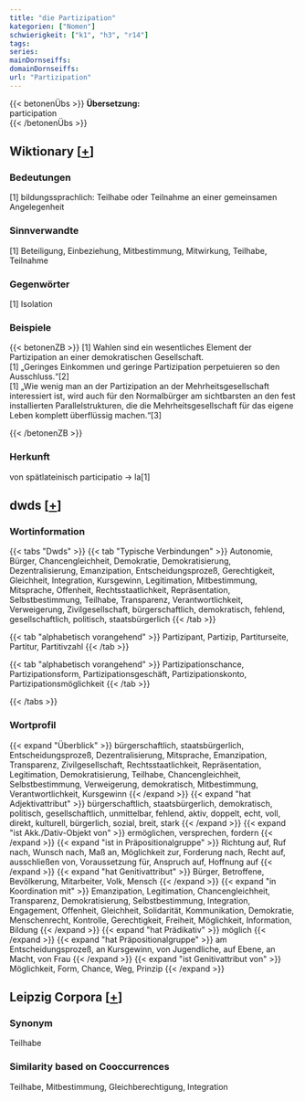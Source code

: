 ```yaml
---
title: "die Partizipation"
kategorien: ["Nomen"]
schwierigkeit: ["k1", "h3", "r14"]
tags:
series:
mainDornseiffs:
domainDornseiffs:
url: "Partizipation"
---
```


{{< betonenÜbs >}}
**Übersetzung:**  
participation  
{{< /betonenÜbs >}}

## Wiktionary [[+](https://de.wiktionary.org/wiki/Partizipation)]

### Bedeutungen
[1] bildungssprachlich: Teilhabe oder Teilnahme an einer gemeinsamen Angelegenheit  

### Sinnverwandte
[1] Beteiligung, Einbeziehung, Mitbestimmung, Mitwirkung, Teilhabe, Teilnahme  

### Gegenwörter
[1] Isolation  

### Beispiele
{{< betonenZB >}}
[1] Wahlen sind ein wesentliches Element der Partizipation an einer demokratischen Gesellschaft.  
[1] „Geringes Einkommen und geringe Partizipation perpetuieren so den Ausschluss.“[2]  
[1] „Wie wenig man an der Partizipation an der Mehrheitsgesellschaft interessiert ist, wird auch für den Normalbürger am sichtbarsten an den fest installierten Parallelstrukturen, die die Mehrheitsgesellschaft für das eigene Leben komplett überflüssig machen.“[3]  

{{< /betonenZB >}}
### Herkunft
von spätlateinisch participatio → la[1]  



## dwds [[+](https://www.dwds.de/wb/Partizipation)]

### Wortinformation
{{< tabs "Dwds" >}}
{{< tab "Typische Verbindungen" >}}
Autonomie, Bürger, Chancengleichheit, Demokratie, Demokratisierung, Dezentralisierung, Emanzipation, Entscheidungsprozeß, Gerechtigkeit, Gleichheit, Integration, Kursgewinn, Legitimation, Mitbestimmung, Mitsprache, Offenheit, Rechtsstaatlichkeit, Repräsentation, Selbstbestimmung, Teilhabe, Transparenz, Verantwortlichkeit, Verweigerung, Zivilgesellschaft, bürgerschaftlich, demokratisch, fehlend, gesellschaftlich, politisch, staatsbürgerlich
{{< /tab >}}

{{< tab "alphabetisch vorangehend" >}}
Partizipant, Partizip, Partiturseite, Partitur, Partitivzahl
{{< /tab >}}

{{< tab "alphabetisch vorangehend" >}}
Partizipationschance, Partizipationsform, Partizipationsgeschäft, Partizipationskonto, Partizipationsmöglichkeit
{{< /tab >}}

{{< /tabs >}}

### Wortprofil
{{< expand "Überblick" >}} bürgerschaftlich, staatsbürgerlich, Entscheidungsprozeß, Dezentralisierung, Mitsprache, Emanzipation, Transparenz, Zivilgesellschaft, Rechtsstaatlichkeit, Repräsentation, Legitimation, Demokratisierung, Teilhabe, Chancengleichheit, Selbstbestimmung, Verweigerung, demokratisch, Mitbestimmung, Verantwortlichkeit, Kursgewinn {{< /expand >}}
{{< expand "hat Adjektivattribut" >}} bürgerschaftlich, staatsbürgerlich, demokratisch, politisch, gesellschaftlich, unmittelbar, fehlend, aktiv, doppelt, echt, voll, direkt, kulturell, bürgerlich, sozial, breit, stark {{< /expand >}}
{{< expand "ist Akk./Dativ-Objekt von" >}} ermöglichen, versprechen, fordern {{< /expand >}}
{{< expand "ist in Präpositionalgruppe" >}} Richtung auf, Ruf nach, Wunsch nach, Maß an, Möglichkeit zur, Forderung nach, Recht auf, ausschließen von, Voraussetzung für, Anspruch auf, Hoffnung auf {{< /expand >}}
{{< expand "hat Genitivattribut" >}} Bürger, Betroffene, Bevölkerung, Mitarbeiter, Volk, Mensch {{< /expand >}}
{{< expand "in Koordination mit" >}} Emanzipation, Legitimation, Chancengleichheit, Transparenz, Demokratisierung, Selbstbestimmung, Integration, Engagement, Offenheit, Gleichheit, Solidarität, Kommunikation, Demokratie, Menschenrecht, Kontrolle, Gerechtigkeit, Freiheit, Möglichkeit, Information, Bildung {{< /expand >}}
{{< expand "hat Prädikativ" >}} möglich {{< /expand >}}
{{< expand "hat Präpositionalgruppe" >}} am Entscheidungsprozeß, an Kursgewinn, von Jugendliche, auf Ebene, an Macht, von Frau {{< /expand >}}
{{< expand "ist Genitivattribut von" >}} Möglichkeit, Form, Chance, Weg, Prinzip {{< /expand >}}

## Leipzig Corpora [[+](https://corpora.uni-leipzig.de/en/res?word=Partizipation&corpusId=deu_newscrawl-public_2018)]


### Synonym
Teilhabe


### Similarity based on Cooccurrences
Teilhabe, Mitbestimmung, Gleichberechtigung, Integration

